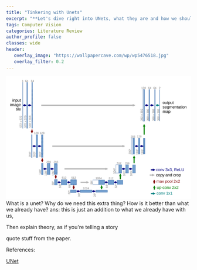 ```yaml
---
title: "Tinkering with Unets"
excerpt: "**Let's dive right into UNets, what they are and how we should modify them to suit our particular use cases.**"
tags: Computer Vision
categories: Literature Review
author_profile: false
classes: wide
header: 
   overlay_image: "https://wallpapercave.com/wp/wp5476518.jpg"
   overlay_filter: 0.2
---
```


<img src="https://github.com/SOUMEE2000/BLOG-Images/blob/main/U-NET/U-Net.png?raw=true">
What is a unet?
Why do we need this extra thing? How is it better than what we already have?
ans: this is just an addition to what we already have with us, 

Then explain theory, as if you're telling a story

quote stuff from the paper.

References:

[UNet](https://arxiv.org/pdf/1505.04597v1.pdf)
